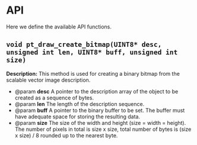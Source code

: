 # API

Here we define the available API functions.

## `void pt_draw_create_bitmap(UINT8* desc, unsigned int len, UINT8* buff, unsigned int size)`

**Description:** This method is used for creating a binary bitmap from the
scalable vector image description.

* @param **desc** A pointer to the description array of the object to be
created as a sequence of bytes.
* @param **len** The length of the description sequence.
* @param **buff** A pointer to the binary buffer to be set. The buffer must
have adequate space for storing the resulting data.
* @param **size** The size of the width and height (size = width = height). The
number of pixels in total is size x size, total number of bytes is (size x
size) / 8 rounded up to the nearest byte.
